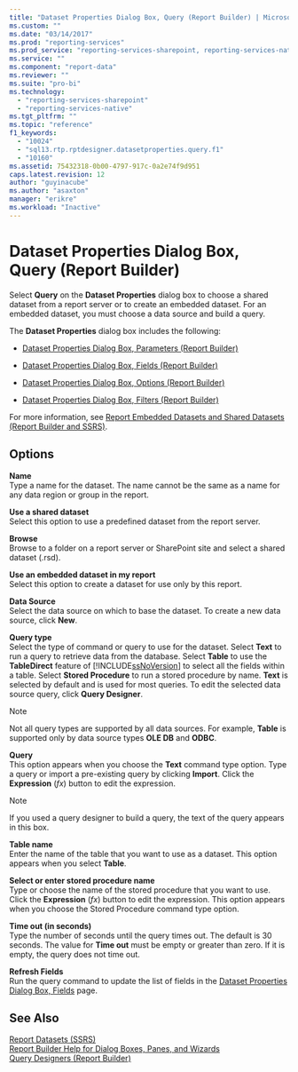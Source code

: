 ```yaml
---
title: "Dataset Properties Dialog Box, Query (Report Builder) | Microsoft Docs"
ms.custom: ""
ms.date: "03/14/2017"
ms.prod: "reporting-services"
ms.prod_service: "reporting-services-sharepoint, reporting-services-native"
ms.service: ""
ms.component: "report-data"
ms.reviewer: ""
ms.suite: "pro-bi"
ms.technology: 
  - "reporting-services-sharepoint"
  - "reporting-services-native"
ms.tgt_pltfrm: ""
ms.topic: "reference"
f1_keywords: 
  - "10024"
  - "sql13.rtp.rptdesigner.datasetproperties.query.f1"
  - "10160"
ms.assetid: 75432318-0b00-4797-917c-0a2e74f9d951
caps.latest.revision: 12
author: "guyinacube"
ms.author: "asaxton"
manager: "erikre"
ms.workload: "Inactive"
---
```

# Dataset Properties Dialog Box, Query (Report Builder)
  Select **Query** on the **Dataset Properties** dialog box to choose a shared dataset from a report server or to create an embedded dataset. For an embedded dataset, you must choose a data source and build a query.  
  
 The **Dataset Properties** dialog box includes the following:  
  
-   [Dataset Properties Dialog Box, Parameters &#40;Report Builder&#41;](http://msdn.microsoft.com/library/3a0672ad-c969-455b-b952-585164ce1dda)  
  
-   [Dataset Properties Dialog Box, Fields &#40;Report Builder&#41;](http://msdn.microsoft.com/library/75c7e54a-3d20-4c9a-88da-ab36dce2ce42)  
  
-   [Dataset Properties Dialog Box, Options &#40;Report Builder&#41;](../../reporting-services/report-data/dataset-properties-dialog-box-options-report-builder.md)  
  
-   [Dataset Properties Dialog Box, Filters &#40;Report Builder&#41;](http://msdn.microsoft.com/library/933a6f44-4eb7-4e73-9c40-ac0fd17b23d3)  
  
 For more information, see [Report Embedded Datasets and Shared Datasets &#40;Report Builder and SSRS&#41;](../../reporting-services/report-data/report-embedded-datasets-and-shared-datasets-report-builder-and-ssrs.md).  
  
## Options  
 **Name**  
 Type a name for the dataset. The name cannot be the same as a name for any data region or group in the report.  
  
 **Use a shared dataset**  
 Select this option to use a predefined dataset from the report server.  
  
 **Browse**  
 Browse to a folder on a report server or SharePoint site and select a shared dataset (.rsd).  
  
 **Use an embedded dataset in my report**  
 Select this option to create a dataset for use only by this report.  
  
 **Data Source**  
 Select the data source on which to base the dataset. To create a new data source, click **New**.  
  
 **Query type**  
 Select the type of command or query to use for the dataset. Select **Text** to run a query to retrieve data from the database. Select **Table** to use the **TableDirect** feature of [!INCLUDE[ssNoVersion](../../includes/ssnoversion-md.md)] to select all the fields within a table. Select **Stored Procedure** to run a stored procedure by name. **Text** is selected by default and is used for most queries. To edit the selected data source query, click **Query Designer**.  
  
> [!NOTE]  
>  Not all query types are supported by all data sources. For example, **Table** is supported only by data source types **OLE DB** and **ODBC**.  
  
 **Query**  
 This option appears when you choose the **Text** command type option. Type a query or import a pre-existing query by clicking **Import**. Click the **Expression** (*fx*) button to edit the expression.  
  
> [!NOTE]  
>  If you used a query designer to build a query, the text of the query appears in this box.  
  
 **Table name**  
 Enter the name of the table that you want to use as a dataset. This option appears when you select **Table**.  
  
 **Select or enter stored procedure name**  
 Type or choose the name of the stored procedure that you want to use. Click the **Expression** (*fx*) button to edit the expression. This option appears when you choose the Stored Procedure command type option.  
  
 **Time out (in seconds)**  
 Type the number of seconds until the query times out. The default is 30 seconds. The value for **Time out** must be empty or greater than zero. If it is empty, the query does not time out.  
  
 **Refresh Fields**  
 Run the query command to update the list of fields in the [Dataset Properties Dialog Box, Fields](http://msdn.microsoft.com/library/75c7e54a-3d20-4c9a-88da-ab36dce2ce42) page.  
  
## See Also  
 [Report Datasets &#40;SSRS&#41;](../../reporting-services/report-data/report-datasets-ssrs.md)   
 [Report Builder Help for Dialog Boxes, Panes, and Wizards](http://msdn.microsoft.com/en-us/2da24891-0b6d-4d3c-8b18-81b98752642f)   
 [Query Designers &#40;Report Builder&#41;](http://msdn.microsoft.com/library/553f0d4e-8b1d-4148-9321-8b41a1e8e1b9)  
  
  
